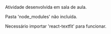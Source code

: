 Atividade desenvolvida em sala de aula.

Pasta 'node_modules' não incluída.

Necessário importar 'react-textfit' para funcionar.
